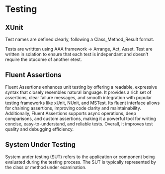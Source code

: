 # Testing

## XUnit

Test names are defined clearly, following a Class_Method_Result format.

Tests are writtten using AAA framework -> Arrange, Act, Asset.
Test are written in solation to ensure that each test is independant 
and doesn't require the otucome of another etest.

## Fluent Assertions

Fluent Assertions enhances unit testing by offering a readable, 
expressive syntax that closely resembles natural language. 
It provides a rich set of assertions, clear failure messages, 
and smooth integration with popular testing frameworks like xUnit, 
NUnit, and MSTest. 
Its fluent interface allows for chaining assertions, 
improving code clarity and maintainability. 
Additionally, Fluent Assertions supports async operations, 
deep comparisons, and custom assertions, making it a powerful tool for 
writing concise, easy-to-understand, and reliable tests. 
Overall, it improves test quality and debugging efficiency.

## System Under Testing

 System under testing (SUT) refers to the application or component 
 being evaluated during the testing process. The SUT is typically 
 represented by the class or method under examination.